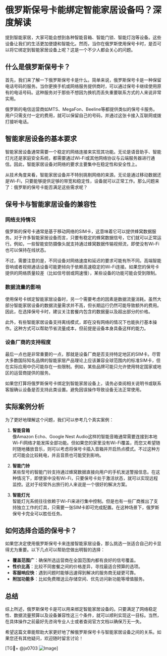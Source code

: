 # 俄罗斯保号卡能绑定智能家居设备吗？深度解读

提到智能家居，大家可能会想到各种智能音箱、智能门锁、智能灯泡等设备。这些设备让我们的生活更加便捷和智能化。然而，当你在俄罗斯使用保号卡时，是否可以将它绑定到智能家居设备上呢？这是一个不少人都会关心的问题。

## 什么是俄罗斯保号卡？

首先，我们来了解一下俄罗斯保号卡是什么。简单来说，俄罗斯保号卡是一种保留电话号码的服务。当你更换手机或网络服务提供商时，可以通过保号卡继续使用原有的电话号码。这种服务对于那些不想因为换机而丢失重要联系方式的人来说非常实用。

俄罗斯的电信运营商如MTS、MegaFon、Beeline等都提供类似的保号卡服务。用户只需支付一定的费用，就可以保留自己的号码，并通过这张卡接入互联网或拨打接听电话。

## 智能家居设备的基本要求

智能家居设备通常需要一个稳定的网络连接来实现其功能。无论是语音助手、智能灯光还是家庭安全系统，都需要通过Wi-Fi或其他网络协议与云端服务器进行通信。因此，智能家居设备对网络的要求主要集中在稳定性和安全性上。

从技术角度来看，智能家居设备并不特别挑剔网络的来源。无论是通过移动数据还是Wi-Fi，只要能够提供足够的带宽和稳定性，设备就可以正常工作。那么问题来了：俄罗斯的保号卡能否满足这些需求呢？

## 保号卡与智能家居设备的兼容性

### 网络支持情况

俄罗斯的保号卡通常是基于移动网络的SIM卡，这意味着它可以提供蜂窝数据服务。对于许多智能家居设备而言，只要有稳定的蜂窝数据信号，它们就可以正常运行。例如，一些智能安防摄像头就支持通过蜂窝数据传输视频流，即使没有Wi-Fi也可以保持在线状态。

不过，需要注意的是，不同设备对网络速度和延迟的要求可能有所不同。高端智能音响或者视频通话设备可能更倾向于依赖高速稳定的Wi-Fi连接。如果您的保号卡提供的网络质量较差（比如信号弱或网速慢），某些设备的功能可能会受到限制。

### 数据流量的影响

使用保号卡绑定智能家居设备时，另一个需要考虑的因素是数据流量消耗。虽然大部分智能家居设备的数据流量需求并不高，但长期运行仍然可能导致额外的费用。因此，在选择保号卡时，建议关注套餐内包含的数据量以及超出部分的价格。

此外，有些智能家居设备支持离线模式，即在没有网络的情况下也能执行基本操作。这种方式可以帮助节省流量成本，但前提是设备本身具备这样的能力。

### 设备厂商的支持程度

最后一点也是非常重要的一点，那就是设备厂商是否支持特定地区的SIM卡。尽管大多数国际知名品牌的智能家居产品理论上应该兼容全球范围内的标准SIM卡，但在实际应用中仍可能存在一些限制。例如，某些品牌可能只允许使用特定国家或地区的运营商提供的服务。

如果您打算将俄罗斯保号卡绑定到智能家居设备上，请务必查阅相关说明书或联系客服确认设备是否支持此类设置。避免因误操作导致设备无法正常使用。

## 实际案例分析

为了更好地理解这个问题，我们可以参考几个真实案例：

1. **智能音箱**  
   像Amazon Echo、Google Nest Audio这样的智能音箱通常需要连接到本地Wi-Fi网络才能发挥全部功能。但如果您的家里没有Wi-Fi覆盖，而您又希望随时随地播放音乐，则可以考虑将保号卡插入音箱并开启热点模式。不过这种方式可能会比较耗电，并且音质也可能受到影响。

2. **智能门铃**  
   某些型号的智能门铃支持通过蜂窝数据直接向用户的手机发送警报信息。在这种情况下，即使家中没有Wi-Fi，只要保号卡处于激活状态，就可以实现远程监控。这对于经常外出旅行的人来说是一个很好的解决方案。

3. **智能灯光**  
   智能灯光系统往往依赖于Wi-Fi来进行集中控制。但是也有一些厂商推出了支持独立工作的灯具，只需要一张SIM卡即可完成配置。在这种场景下，俄罗斯保号卡完全可以胜任任务。

## 如何选择合适的保号卡？

如果您决定使用俄罗斯保号卡来连接智能家居设备，那么挑选一张适合自己的卡显得尤为重要。以下几点可以帮助您做出明智的选择：

- **覆盖范围广**：确保所选运营商在全国范围内都有良好的信号覆盖。
- **性价比高**：比较不同套餐之间的价格差异，寻找最适合预算的选项。
- **客服响应快**：遇到问题时能够迅速得到解决的服务商无疑更可靠。
- **附加功能多**：比如免费赠送云存储空间、优先访问新功能等增值服务。

## 总结

综上所述，俄罗斯保号卡是可以用来绑定智能家居设备的。只要满足了网络稳定性、数据流量预算以及设备兼容性这三个条件，就可以顺利实现这一目标。当然，在具体操作之前最好先咨询专业人士或者查阅官方文档以确保万无一失。

希望这篇文章能帮助大家更好地了解俄罗斯保号卡与智能家居设备之间的关系。如果您还有其他疑问，欢迎随时留言讨论！

[TG💪+ @jx0703 ![Image](https://github.com/user-attachments/assets/dbca1d08-cadb-493c-b0ec-ad6f7a83f270)]